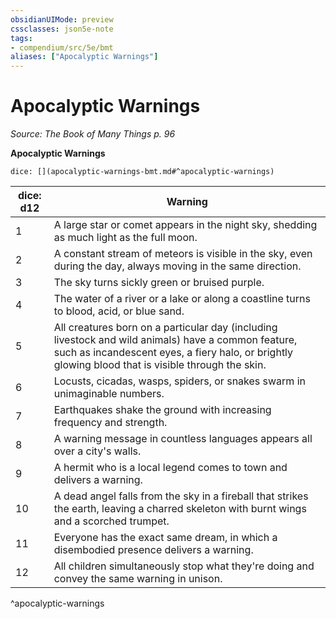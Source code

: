 ```yaml
---
obsidianUIMode: preview
cssclasses: json5e-note
tags:
- compendium/src/5e/bmt
aliases: ["Apocalyptic Warnings"]
---
```

# Apocalyptic Warnings
*Source: The Book of Many Things p. 96* 

**Apocalyptic Warnings**

`dice: [](apocalyptic-warnings-bmt.md#^apocalyptic-warnings)`

| dice: d12 | Warning |
|-----------|---------|
| 1 | A large star or comet appears in the night sky, shedding as much light as the full moon. |
| 2 | A constant stream of meteors is visible in the sky, even during the day, always moving in the same direction. |
| 3 | The sky turns sickly green or bruised purple. |
| 4 | The water of a river or a lake or along a coastline turns to blood, acid, or blue sand. |
| 5 | All creatures born on a particular day (including livestock and wild animals) have a common feature, such as incandescent eyes, a fiery halo, or brightly glowing blood that is visible through the skin. |
| 6 | Locusts, cicadas, wasps, spiders, or snakes swarm in unimaginable numbers. |
| 7 | Earthquakes shake the ground with increasing frequency and strength. |
| 8 | A warning message in countless languages appears all over a city's walls. |
| 9 | A hermit who is a local legend comes to town and delivers a warning. |
| 10 | A dead angel falls from the sky in a fireball that strikes the earth, leaving a charred skeleton with burnt wings and a scorched trumpet. |
| 11 | Everyone has the exact same dream, in which a disembodied presence delivers a warning. |
| 12 | All children simultaneously stop what they're doing and convey the same warning in unison. |
^apocalyptic-warnings